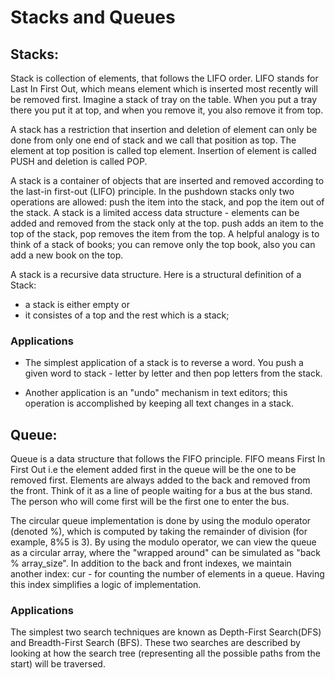 # Stacks and Queues

## Stacks:

 Stack is collection of elements, that follows the LIFO order. LIFO stands for Last In First Out, which means element which is inserted most recently will be removed first. Imagine a stack of tray on the table. When you put a tray there you put it at top, and when you remove it, you also remove it from top.

A stack has a restriction that insertion and deletion of element can only be done from only one end of stack and we call that position as top. The element at top position is called top element. Insertion of element is called PUSH and deletion is called POP.


A stack is a container of objects that are inserted and removed according to the last-in first-out (LIFO) principle. In the pushdown stacks only two operations are allowed: push the item into the stack, and pop the item out of the stack. A stack is a limited access data structure - elements can be added and removed from the stack only at the top. push adds an item to the top of the stack, pop removes the item from the top. A helpful analogy is to think of a stack of books; you can remove only the top book, also you can add a new book on the top.

A stack is a recursive data structure. Here is a structural definition of a Stack:

* a stack is either empty or
* it consistes of a top and the rest which is a stack;

### Applications

* The simplest application of a stack is to reverse a word. You push a given word to stack - letter by letter and then pop letters from the stack.

* Another application is an "undo" mechanism in text editors; this operation is accomplished by keeping all text changes in a stack.

## Queue:

Queue is a data structure that follows the FIFO principle. FIFO means First In First Out i.e the element added first in the queue will be the one to be removed first. Elements are always added to the back and removed from the front. Think of it as a line of people waiting for a bus at the bus stand. The person who will come first will be the first one to enter the bus.

The circular queue implementation is done by using the modulo operator (denoted %), which is computed by taking the remainder of division (for example, 8%5 is 3). By using the modulo operator, we can view the queue as a circular array, where the "wrapped around" can be simulated as "back % array_size". In addition to the back and front indexes, we maintain another index: cur - for counting the number of elements in a queue. Having this index simplifies a logic of implementation.

### Applications

The simplest two search techniques are known as Depth-First Search(DFS) and Breadth-First Search (BFS). These two searches are described by looking at how the search tree (representing all the possible paths from the start) will be traversed.
